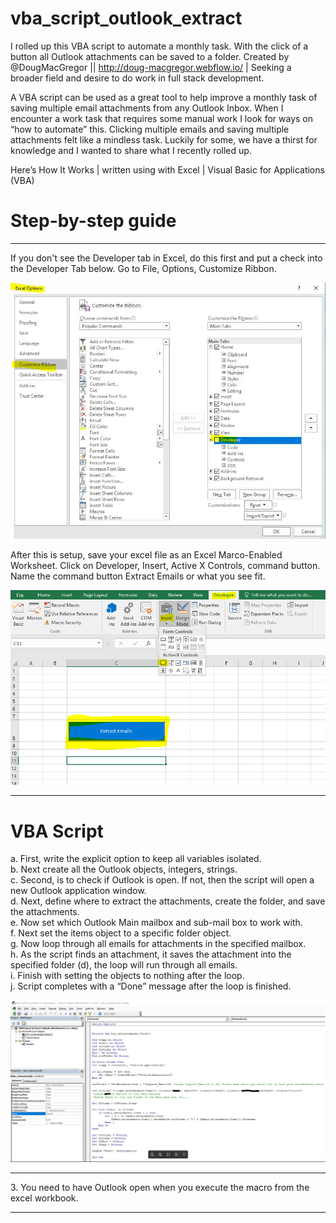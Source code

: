 # vba_script_outlook_extract
I rolled up this VBA script to automate a monthly task. With the click of a button all Outlook attachments can be saved to a folder.
Created by @DougMacGregor || http://doug-macgregor.webflow.io/ | Seeking a broader field and desire to do work in full stack development.<br>

A VBA script can be used as a great tool to help improve a monthly task of saving multiple email attachments from any Outlook Inbox.  When I encounter a work task that requires some manual work I look for ways on “how to automate” this.  Clicking multiple emails and saving multiple attachments felt like a mindless task. Luckily for some, we have a thirst for knowledge and I wanted to share what I recently rolled up.<br>

Here’s How It Works | written using with Excel | Visual Basic for Applications (VBA)

# Step-by-step guide
<hr>

If you don't see the Developer tab in Excel, do this first and put a check into the Developer Tab below. Go to File, Options, Customize Ribbon.<br>

![java-code](https://raw.githubusercontent.com/SEDoug/vba_script_outlook_extract/master/img/excel_developer_options.JPG)<br>

After this is setup, save your excel file as an Excel Marco-Enabled Worksheet. Click on Developer, Insert, Active X Controls, command button. Name the command button Extract Emails or what you see fit.<br>

![java-code](https://raw.githubusercontent.com/SEDoug/vba_script_outlook_extract/master/img/excel_developer_activeX.PNG)<hr>

# VBA Script
a.	First, write the explicit option to keep all variables isolated.<br>
b.	Next create all the Outlook objects, integers, strings.<br>
c.	Second, is to check if Outlook is open. If not, then the script will open a new Outlook application window.<br>
d.	Next, define where to extract the attachments, create the folder, and save the attachments.<br>
e.	Now set which Outlook Main mailbox and sub-mail box to work with.<br>
f.	Next set the items object to a specific folder object.<br>
g.	Now loop through all emails for attachments in the specified mailbox.<br>
h.	As the script finds an attachment, it saves the attachment into the specified folder (d), the loop will run through all emails.<br>
i.	Finish with setting the objects to nothing after the loop.<br>
j.	Script completes with a “Done” message after the loop is finished.<br>

![java-code](https://raw.githubusercontent.com/SEDoug/vba_script_outlook_extract/master/img/vba_script_02.PNG)<hr>
3. You need to have Outlook open when you execute the macro from the excel workbook.
<hr>

